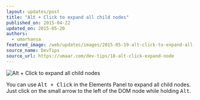```yaml
---
layout: updates/post
title: "Alt + Click to expand all child nodes"
published_on: 2015-04-22
updated_on: 2015-05-20
authors:
  - umarhansa
featured_image: /web/updates/images/2015-05-19-alt-click-to-expand-all-child-nodes/alt-click-expand-node.gif
source_name: DevTips
source_url: https://umaar.com/dev-tips/18-alt-click-expand-node
---
```

<img src="/web/updates/images/2015-05-19-alt-click-to-expand-all-child-nodes/alt-click-expand-node.gif" alt="Alt + Click to expand all child nodes">

You can use <kbd class="kbd">Alt + Click</kbd> in the Elements Panel to expand all child nodes. Just click on the small arrow to the left of the DOM node while holding <kbd class="kbd">Alt</kbd>.
